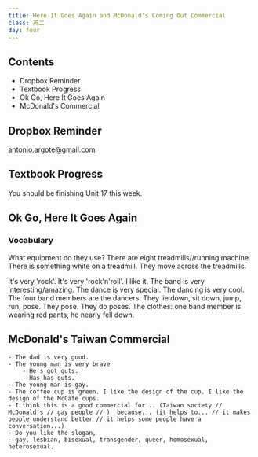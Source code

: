 ```yaml
---
title: Here It Goes Again and McDonald's Coming Out Commercial
class: 英二
day: four
---
```


## Contents

- Dropbox Reminder
- Textbook Progress
- Ok Go, Here It Goes Again
- McDonald's Commercial

## Dropbox Reminder

antonio.argote@gmail.com

## Textbook Progress

You should be finishing Unit 17 this week.

## Ok Go, Here It Goes Again

### Vocabulary

What equipment do they use?
There are eight treadmills//running machine.
There is something white on a treadmill.
They move across the treadmills.

It's very 'rock'.
It's very 'rock'n'roll'.
I like it.
The band is very interesting/amazing.
The dance is very special.
The dancing is very cool.
The four band members are the dancers.
They lie down, sit down, jump, run, pose.
They pose. They do poses.
The clothes: one band member is wearing red pants, he nearly fell down.

## McDonald's Taiwan Commercial
	- The dad is very good.
	- The young man is very brave
		- He's got guts.
		- Has has guts.
	- The young man is gay.
	- The coffee cup is green. I like the design of the cup. I like the design of the McCafe cups.
	- I think this is a good commercial for... (Taiwan society // McDonald's // gay people // )  because... (it helps to... // it makes people understand better // it helps some people have a conversation...)
	- Do you like the slogan, 
	- gay, lesbian, bisexual, transgender, queer, homosexual, heterosexual.



